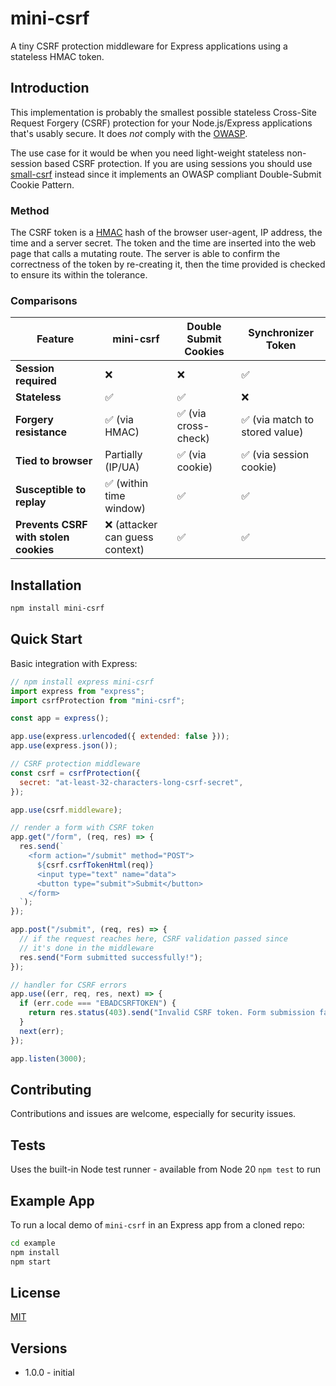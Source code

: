 # mini-csrf

A tiny CSRF protection middleware for Express applications using a stateless HMAC token.

## Introduction

This implementation is probably the smallest possible stateless Cross-Site Request Forgery (CSRF) protection for your Node.js/Express applications that's usably secure. It does *not* comply with the [OWASP]((https://cheatsheetseries.owasp.org/cheatsheets/Cross-Site_Request_Forgery_Prevention_Cheat_Sheet.html)).

The use case for it would be when you need light-weight stateless non-session based CSRF protection. If you are using sessions you should use [small-csrf](https://www.npmjs.com/package/small-csrf) instead since it implements an OWASP compliant Double-Submit Cookie Pattern.

### Method
The CSRF token is a [HMAC](https://en.wikipedia.org/wiki/HMAC) hash of the browser user-agent, IP address, the time and a server secret. The token and the time are inserted into the web page that calls a mutating route. The server is able to confirm the correctness of the token by re-creating it, then the time provided is checked to ensure its within the tolerance.

### Comparisons

| Feature                               | mini-csrf                      | Double Submit Cookies | Synchronizer Token            |
| ------------------------------------- | ------------------------------ | --------------------- | ----------------------------- |
| **Session required**                  | ❌                              | ❌                     | ✅                             |
| **Stateless**                         | ✅                              | ✅                     | ❌                             |
| **Forgery resistance**                | ✅ (via HMAC)                   | ✅ (via cross-check)   | ✅ (via match to stored value) |
| **Tied to browser**                   | Partially (IP/UA)              | ✅ (via cookie)        | ✅ (via session cookie)        |
| **Susceptible to replay**             | ✅ (within time window)         | ✅                     | ✅                             |
| **Prevents CSRF with stolen cookies** | ❌ (attacker can guess context) | ✅                     | ✅                             |


## Installation

```bash
npm install mini-csrf
```

## Quick Start

Basic integration with Express:

```javascript
// npm install express mini-csrf
import express from "express";
import csrfProtection from "mini-csrf";

const app = express();

app.use(express.urlencoded({ extended: false }));
app.use(express.json());

// CSRF protection middleware
const csrf = csrfProtection({
  secret: "at-least-32-characters-long-csrf-secret",
});

app.use(csrf.middleware);

// render a form with CSRF token
app.get("/form", (req, res) => {
  res.send(`
    <form action="/submit" method="POST">
      ${csrf.csrfTokenHtml(req)}
      <input type="text" name="data">
      <button type="submit">Submit</button>
    </form>
  `);
});

app.post("/submit", (req, res) => {
  // if the request reaches here, CSRF validation passed since
  // it's done in the middleware
  res.send("Form submitted successfully!");
});

// handler for CSRF errors
app.use((err, req, res, next) => {
  if (err.code === "EBADCSRFTOKEN") {
    return res.status(403).send("Invalid CSRF token. Form submission failed.");
  }
  next(err);
});

app.listen(3000);
```

## Contributing

Contributions and issues are welcome, especially for security issues.

## Tests

Uses the built-in Node test runner - available from Node 20
`npm test` to run

## Example App

To run a local demo of `mini-csrf` in an Express app from a cloned repo:

```bash
cd example
npm install
npm start
```

## License

[MIT](LICENSE)

## Versions
- 1.0.0 - initial

